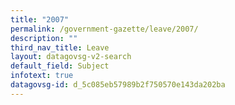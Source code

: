 ```yaml
---
title: "2007"
permalink: /government-gazette/leave/2007/
description: ""
third_nav_title: Leave
layout: datagovsg-v2-search
default_field: Subject
infotext: true
datagovsg-id: d_5c085eb57989b2f750570e143da202ba
---
```


